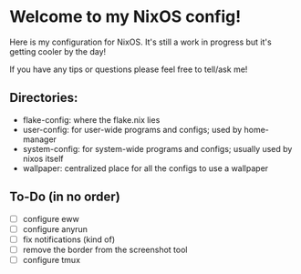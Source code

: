 # Welcome to my NixOS config!

Here is my configuration for NixOS. It's still a work in progress but it's getting cooler by the day!

If you have any tips or questions please feel free to tell/ask me!

## Directories:
 - flake-config: where the flake.nix lies
- user-config: for user-wide programs and configs; used by home-manager
- system-config: for system-wide programs and configs; usually used by nixos itself
- wallpaper: centralized place for all the configs to use a wallpaper
    
## To-Do (in no order)
- [ ] configure eww
- [ ] configure anyrun
- [ ] fix notifications (kind of)
- [ ] remove the border from the screenshot tool
- [ ] configure tmux
